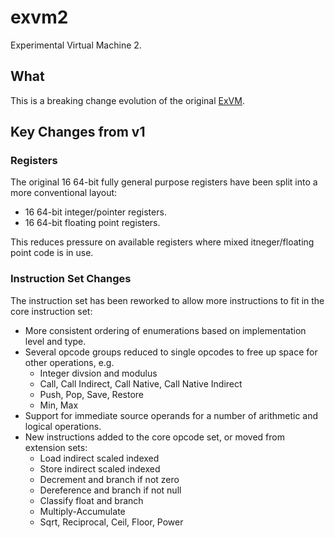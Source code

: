 # exvm2

Experimental Virtual Machine 2.

## What

This is a breaking change evolution of the original [ExVM](https://github.com/0xABADCAFE/exvm).

## Key Changes from v1

### Registers
The original 16 64-bit fully general purpose registers have been split into a more conventional layout:
- 16 64-bit integer/pointer registers.
- 16 64-bit floating point registers.

This reduces pressure on available registers where mixed itneger/floating point code is in use.

### Instruction Set Changes

The instruction set has been reworked to allow more instructions to fit in the core instruction set:
- More consistent ordering of enumerations based on implementation level and type.
- Several opcode groups reduced to single opcodes to free up space for other operations, e.g.
    - Integer divsion and modulus
    - Call, Call Indirect, Call Native, Call Native Indirect
    - Push, Pop, Save, Restore
    - Min, Max
- Support for immediate source operands for a number of arithmetic and logical operations.
- New instructions added to the core opcode set, or moved from extension sets:
    - Load indirect scaled indexed
    - Store indirect scaled indexed
    - Decrement and branch if not zero
    - Dereference and branch if not null
    - Classify float and branch
    - Multiply-Accumulate
    - Sqrt, Reciprocal, Ceil, Floor, Power
